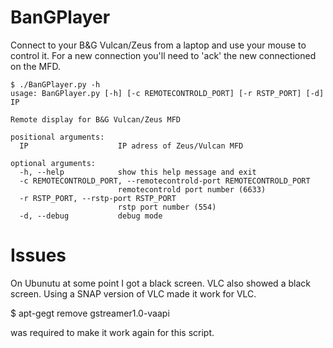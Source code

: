 # BanGPlayer

Connect to your B&G Vulcan/Zeus from a laptop and use your mouse to control it.
For a new connection you'll need to 'ack' the new connectioned on the MFD.

```
$ ./BanGPlayer.py -h
usage: BanGPlayer.py [-h] [-c REMOTECONTROLD_PORT] [-r RSTP_PORT] [-d] IP

Remote display for B&G Vulcan/Zeus MFD

positional arguments:
  IP                    IP adress of Zeus/Vulcan MFD

optional arguments:
  -h, --help            show this help message and exit
  -c REMOTECONTROLD_PORT, --remotecontrold-port REMOTECONTROLD_PORT
                        remotecontrold port number (6633)
  -r RSTP_PORT, --rstp-port RSTP_PORT
                        rstp port number (554)
  -d, --debug           debug mode
```

# Issues
On Ubunutu at some point I got a black screen. VLC also showed a black screen.
Using a SNAP version of VLC made it work for VLC.

$ apt-gegt remove gstreamer1.0-vaapi

was required to make it work again for this script.


